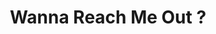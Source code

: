 ---
title : "Wanna Reach Me Out ?"
bg_image : "images/backgrounds/need-service.jpg"
button:
  enable : true
  label : "I'm open! Click here"
  link : "mailto:thomas.martindev@gmail.com"


# custom style
custom_class: "" 
custom_attributes: "" 
custom_css: ""
---